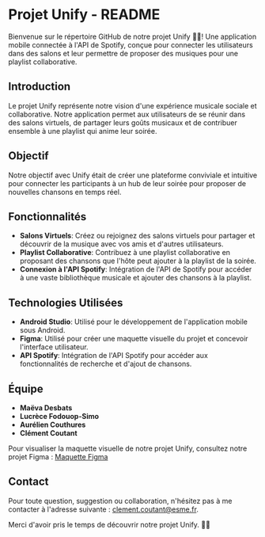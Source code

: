 # Projet Unify - README

Bienvenue sur le répertoire GitHub de notre projet Unify 🎵📱! Une application mobile connectée à l'API de Spotify, conçue pour connecter les utilisateurs dans des salons et leur permettre de proposer des musiques pour une playlist collaborative.

## Introduction

Le projet Unify représente notre vision d'une expérience musicale sociale et collaborative. Notre application permet aux utilisateurs de se réunir dans des salons virtuels, de partager leurs goûts musicaux et de contribuer ensemble à une playlist qui anime leur soirée.

## Objectif

Notre objectif avec Unify était de créer une plateforme conviviale et intuitive pour connecter les participants à un hub de leur soirée pour proposer de nouvelles chansons en temps réel.

## Fonctionnalités

- **Salons Virtuels**: Créez ou rejoignez des salons virtuels pour partager et découvrir de la musique avec vos amis et d'autres utilisateurs.
- **Playlist Collaborative**: Contribuez à une playlist collaborative en proposant des chansons que l'hôte peut ajouter à la playlist de la soirée.
- **Connexion à l'API Spotify**: Intégration de l'API de Spotify pour accéder à une vaste bibliothèque musicale et ajouter des chansons à la playlist.

## Technologies Utilisées

- **Android Studio**: Utilisé pour le développement de l'application mobile sous Android.
- **Figma**: Utilisé pour créer une maquette visuelle du projet et concevoir l'interface utilisateur.
- **API Spotify**: Intégration de l'API Spotify pour accéder aux fonctionnalités de recherche et d'ajout de chansons.

## Équipe

- **Maëva Desbats**
- **Lucrèce Fodouop-Simo**
- **Aurélien Couthures**
- **Clément Coutant**

Pour visualiser la maquette visuelle de notre projet Unify, consultez notre projet Figma : [Maquette Figma](https://www.figma.com/file/Cz1j98RDoz7kx8BHWiRg80/Projet-Unify?type=design&node-id=0%3A1&mode=design&t=ZGCHZcYRQdTfG4dd-1)

## Contact

Pour toute question, suggestion ou collaboration, n'hésitez pas à me contacter à l'adresse suivante : [clement.coutant@esme.fr](mailto:clement.coutant@esme.fr).

Merci d'avoir pris le temps de découvrir notre projet Unify. 🎵📱
